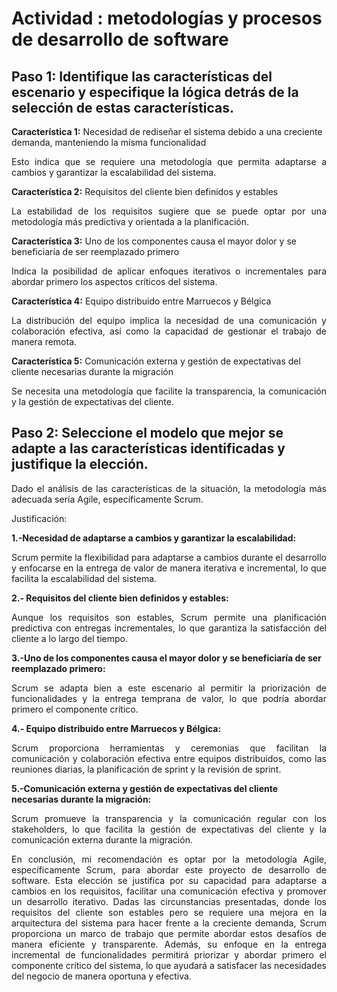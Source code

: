 # Actividad : metodologías y procesos de desarrollo de software
## Paso 1: Identifique las características del escenario y especifique la lógica detrás de la selección de estas características.
**Característica 1:** Necesidad de rediseñar el sistema debido a una creciente demanda, manteniendo la misma funcionalidad

<p style="text-align: justify;"> Esto indica que se requiere una metodología que permita adaptarse a cambios y garantizar la escalabilidad del sistema.

**Característica 2:** Requisitos del cliente bien definidos y estables

 <p style="text-align: justify;">La estabilidad de los requisitos sugiere que se puede optar por una metodología más predictiva y orientada a la planificación.

**Característica 3:** Uno de los componentes causa el mayor dolor y se beneficiaría de ser reemplazado primero

<p style="text-align: justify;">Indica la posibilidad de aplicar enfoques iterativos o incrementales para abordar primero los aspectos críticos del sistema.

**Característica 4:** Equipo distribuido entre Marruecos y Bélgica

<p style="text-align: justify;">La distribución del equipo implica la necesidad de una comunicación y colaboración efectiva, así como la capacidad de gestionar el trabajo de manera remota.

**Característica 5:** Comunicación externa y gestión de expectativas del cliente necesarias durante la migración

<p style="text-align: justify;"> Se necesita una metodología que facilite la transparencia, la comunicación y la gestión de expectativas del cliente.

## Paso 2: Seleccione el modelo que mejor se adapte a las características identificadas y justifique la elección.
<p style="text-align: justify;"> Dado el análisis de las características de la situación, la metodología más adecuada sería Agile, específicamente Scrum.

Justificación:

**1.-Necesidad de adaptarse a cambios y garantizar la escalabilidad:** <p style="text-align: justify;">Scrum permite la flexibilidad para adaptarse a cambios durante el desarrollo y enfocarse en la entrega de valor de manera iterativa e incremental, lo que facilita la escalabilidad del sistema.

**2.- Requisitos del cliente bien definidos y estables:** <p style="text-align: justify;">Aunque los requisitos son estables, Scrum permite una planificación predictiva con entregas incrementales, lo que garantiza la satisfacción del cliente a lo largo del tiempo.

**3.-Uno de los componentes causa el mayor dolor y se beneficiaría de ser reemplazado primero:** <p style="text-align: justify;">Scrum se adapta bien a este escenario al permitir la priorización de funcionalidades y la entrega temprana de valor, lo que podría abordar primero el componente crítico.

**4.- Equipo distribuido entre Marruecos y Bélgica:** <p style="text-align: justify;">Scrum proporciona herramientas y ceremonias que facilitan la comunicación y colaboración efectiva entre equipos distribuidos, como las reuniones diarias, la planificación de sprint y la revisión de sprint.

**5.-Comunicación externa y gestión de expectativas del cliente necesarias durante la migración:**<p style="text-align: justify;"> Scrum promueve la transparencia y la comunicación regular con los stakeholders, lo que facilita la gestión de expectativas del cliente y la comunicación externa durante la migración.


<p style="text-align: justify;"> En conclusión, mi recomendación es optar por la metodología Agile, específicamente Scrum, para abordar este proyecto de desarrollo de software. Esta elección se justifica por su capacidad para adaptarse a cambios en los requisitos, facilitar una comunicación efectiva y promover un desarrollo iterativo. Dadas las circunstancias presentadas, donde los requisitos del cliente son estables pero se requiere una mejora en la arquitectura del sistema para hacer frente a la creciente demanda, Scrum proporciona un marco de trabajo que permite abordar estos desafíos de manera eficiente y transparente. Además, su enfoque en la entrega incremental de funcionalidades permitirá priorizar y abordar primero el componente crítico del sistema, lo que ayudará a satisfacer las necesidades del negocio de manera oportuna y efectiva.


